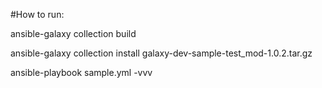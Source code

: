 #How to run:

ansible-galaxy collection build

ansible-galaxy collection install galaxy-dev-sample-test_mod-1.0.2.tar.gz

ansible-playbook sample.yml -vvv